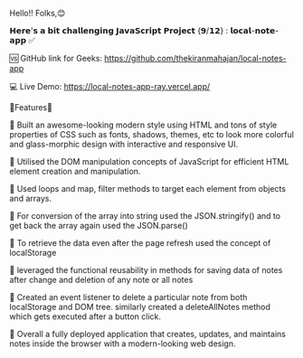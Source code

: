 Hello!! Folks,😊

𝗛𝗲𝗿𝗲'𝘀 𝗮 𝗯𝗶𝘁 𝗰𝗵𝗮𝗹𝗹𝗲𝗻𝗴𝗶𝗻𝗴 𝗝𝗮𝘃𝗮𝗦𝗰𝗿𝗶𝗽𝘁 𝗣𝗿𝗼𝗷𝗲𝗰𝘁 {𝟵/𝟭𝟮} : 𝗹𝗼𝗰𝗮𝗹-𝗻𝗼𝘁𝗲-𝗮𝗽𝗽 ✅



🆚 GitHub link for Geeks: https://github.com/thekiranmahajan/local-notes-app

💻 Live Demo: https://local-notes-app-ray.vercel.app/



📝Features📝

🍭 Built an awesome-looking modern style using HTML and tons of style properties of CSS such as fonts, shadows, themes, etc to look more colorful and glass-morphic design with interactive and responsive UI.

🍭 Utilised the DOM manipulation concepts of JavaScript for efficient HTML element creation and manipulation.

🍭 Used loops and map, filter methods to target each element from objects and arrays.

🍭 For conversion of the array into string used the JSON.stringify() and to get back the array again used the JSON.parse()

🍭 To retrieve the data even after the page refresh used the concept of localStorage

🍭 leveraged the functional reusability in methods for saving data of notes after change and deletion of any note or all notes

🍭 Created an event listener to delete a particular note from both localStorage and DOM tree. similarly created a deleteAllNotes method which gets executed after a button click.

🍭 Overall a fully deployed application that creates, updates, and maintains notes inside the browser with a modern-looking web design.

